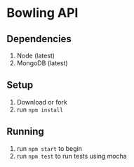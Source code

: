 # Bowling API

## Dependencies
1. Node (latest)
2. MongoDB (latest)

## Setup
1. Download or fork
2. run `npm install`

## Running
1. run `npm start` to begin
2. run `npm test` to run tests using mocha
